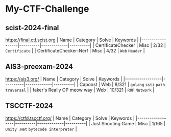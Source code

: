 # My-CTF-Challenge

## scist-2024-final

https://final.ctf.scist.org
| Name | Category | Solve | Keywords |
|------------------|----------|-------------|----------|
| CertificateChecker | Misc | 2/32 | `Certificate` |
| CertificateChecker-Nerf | Misc | 4/32 | `Web` `Header` |

## AIS3-preexam-2024

https://ais3.org/
| Name | Category | Solve | Keywords |
|------------------|----------|-------------|----------|
| Capoost | Web | 8/321 | `golang` `ssti` `path traversal` |
| faker's Really OP meow way | Web | 10/321 | `ROP` `Network` |

## TSCCTF-2024

https://ctfd.tscctf.org/
| Name | Category | Solve | Keywords |
|------------------|----------|-------------|----------|
| Just Shooting Game | Misc | 1/165 | `Unity` `.Net` `bytecode interpreter` |



